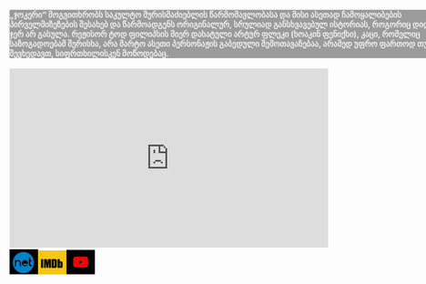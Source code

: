 <!DOCTYPE html>
<html lang="en">
<head>
    <meta charset="UTF-8">
    <meta http-equiv="X-UA-Compatible" content="IE=edge">
    <meta name="viewport" content="width=device-width, initial-scale=1.0">
    <title>Document</title>
    <style>body{background-image: url(joker\ lol\ .png)}</style>
</head>
<body>
    
   <h4 style="background-color: rgba(63, 60, 60, 0.507);color: rgba(255, 255, 255, 0.863);width: 800px;">„ჯოკერი“ მოგვითხრობს საკულტო შურისმაძიებლის წარმომავლობასა და მისი ასეთად ჩამოყალიბების პირველმიზეზების შესახებ და წარმოადგენს ორიგინალურ, სრულიად განსხვავებულ ისტორიას, როგორიც დიდ ეკრანზე ჯერ არ გასულა. რეჟისორ ტოდ ფილიპსის მიერ დახატული არტურ ფლეკი (ხოაკინ ფენიქსი), კაცი, რომელიც საზოგადოებამ შერისხა, არა მარტო ასეთი პერსონაჟის გაბედული შემოთავაზებაა, არამედ უფრო ფართოდ თუ შევხედავთ, სიფრთხილისკენ მოწოდებაც.</h4>
   
   <iframe width="560" height="315"  src="https://s4501-l09.imovies.cc/video/imovie_hash_code/11/2020031613151868_medium_GEO.mp4?md5=QihWS6N3cfim-0kpob7fbQ&expires=1617032422&data=YTozOntzOjc6InVzZXJfaXAiO3M6MTM6IjUuMTc4LjE5OC4xMTkiO3M6MTA6InVzZXJfYWdlbnQiO3M6MTMxOiJNb3ppbGxhLzUuMCAoV2luZG93cyBOVCAxMC4wOyBXaW42NDsgeDY0KSBBcHBsZVdlYktpdC81MzcuMzYgKEtIVE1MLCBsaWtlIEdlY2tvKSBDaHJvbWUvODkuMC40Mzg5LjgyIFNhZmFyaS81MzcuMzYgT1BSLzc1LjAuMzk2OS45MyI7czo3OiJyZWZlcmVyIjtzOjI2OiJodHRwczovL3d3dy5hZGphcmFuZXQuY29tLyI7fQ==" frameborder="0" allow="accelerometer; autoplay; clipboard-write; encrypted-media; gyroscope; picture-in-picture" allowfullscreen></iframe>
    
   <div><a target="_blank" href="https://www.adjaranet.com/movies/878370768/Joker?lang=GEO&quality=SD"><img  src="net1.png" alt="" style="width: 50px;"  ></a><a target="_blank" href="https://www.imdb.com/title/tt7286456/"><img src="IMDBXD.png" alt="" style="width: 50px;"></a><a href="https://youtu.be/zAGVQLHvwOY"><img src="Youtube.png" alt=" "  width="50px" ></a></div>
   
    
   
   
   


</span>
</body>
</html>
